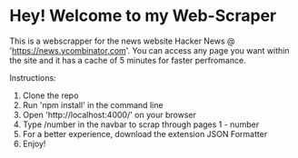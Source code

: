 # Hey! Welcome to my Web-Scraper

This is a webscrapper for the news website Hacker News @ 'https://news.ycombinator.com'.
You can access any page you want within the site and it has a cache of 5 minutes for faster perfromance.

Instructions:
1. Clone the repo
2. Run 'npm install' in the command line
3. Open 'http://localhost:4000/' on your browser
4. Type /number in the navbar to scrap through pages 1 - number 
5. For a better experience, download the extension JSON Formatter
6. Enjoy!

